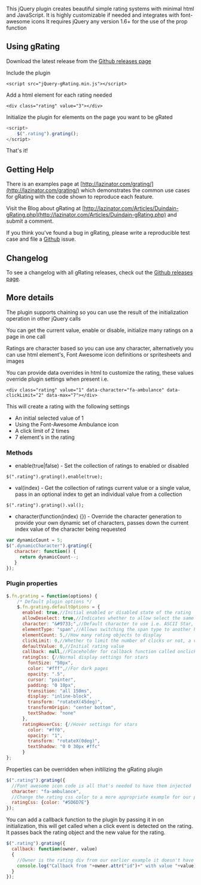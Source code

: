 This jQuery plugin creates beautiful simple rating systems with minimal html and JavaScript.
It is highly customizable if needed and integrates with font-awesome icons
It requires jQuery any version 1.6+ for the use of the prop function

## Using gRating

Download the latest release from the [Github releases page](https://github.com/duindain/gRating/releases)

Include the plugin

`<script src="jQuery-gRating.min.js"></script>`

Add a html element for each rating needed

`<div class="rating" value="3"></div>`

Initialize the plugin for elements on the page you want to be gRated

```JavaScript
<script>
	$(".rating").grating();
</script>
```
	
That's it!

## Getting Help

There is an examples page at [http://lazinator.com/grating/](http://lazinator.com/grating/) which demonstrates the common use cases for gRating with the code shown to reproduce each feature.

Visit the Blog about gRating at [http://lazinator.com/Articles/Duindain-gRating.php](http://lazinator.com/Articles/Duindain-gRating.php) and submit a comment.

If you think you've found a bug in gRating, please write a reproducible test case and file a [Github](https://github.com/duindain/gRating/issues) issue.

## Changelog

To see a changelog with all gRating releases, check out the [Github releases page](https://github.com/duindain/gRating/releases).

## More details

The plugin supports chaining so you can use the result of the initialization operation in other jQuery calls

You can get the current value, enable or disable, initialize many ratings on a page in one call

Ratings are character based so you can use any character, alternatively you can use html element's, Font Awesome icon definitions or spritesheets and images

You can provide data overrides in html to customize the rating, these values override plugin settings when present i.e.

`<div class="rating" value="1" data-character="fa-ambulance" data-clickLimit="2" data-max="7"></div>`

This will create a rating with the following settings
* An initial selected value of 1 
* Using the Font-Awesome Ambulance icon
* A click limit of 2 times
* 7 element's in the rating

### Methods
* enable(true|false) - Set the collection of ratings to enabled or disabled

`$(".rating").grating().enable(true);`

* val(index) - Get the collection of ratings current value or a single value, pass in an optional index to get an    individual value from a collection

`$(".rating").grating().val();`

* character(function(index) {}) - Override the character generation to provide your own dynamic set of characters, passes down the current index value of the character being requested

```JavaScript
var dynamicCount = 5;
$(".dynamicCharacter").grating({
   character: function() {
	 return dynamicCount--;
   }
});
```

### Plugin properties

```JavaScript
$.fn.grating = function(options) {
	/* Default plugin options */
	$.fn.grating.defaultOptions = {
	  enabled: true,//Initial enabled or disabled state of the rating
	  allowDeselect: true,//Indicates whether to allow select the same rating value twice to toggle off the rating
	  character: "&#9733;",//Default character to use i.e. ASCII Star, can be font-awesome fa codes i.e. fa-ambulance
	  elementType: "span",//Allows switching the span type to another html element if needed
	  elementCount: 5,//How many rating objects to display
	  clickLimit: 0,//Whether to limit the number of clicks or not, a value of 0 enables no limit
	  defaultValue: 0,//Initial rating value
	  callback: null,//Placeholder for callback function called onclick events for when a rating is changed
	  ratingCss: {//Normal display settings for stars
		fontSize: "50px",
		color: "#fff",//For dark pages
		opacity: ".5",
		cursor: "pointer",
		padding: "0 10px",
		transition: "all 150ms",
		display: "inline-block",
		transform: "rotateX(45deg)",
		transformOrigin: "center bottom",
		textShadow: "none"
	  },
	  ratingHoverCss: {//Hover settings for stars
		color: "#ff0",
		opacity: "1",
		transform: "rotateX(0deg)",
		textShadow: "0 0 30px #ffc"
	  }
};
```

Properties can be overridden when initilizing the gRating plugin

```JavaScript
$(".rating").grating({
  //Font awesome icon code is all that's needed to have them injected
  character: "fa-ambulance",
  //Change the rating css color to a more appropriate example for our page design
  ratingCss: {color: "#5D6D7E"}
});
```

You can add a callback function to the plugin by passing it in on initialization, this will get called when a click event is detected on the rating. It passes back the rating object and the new value for the rating.

```JavaScript
$(".rating").grating({
  callback: function(owner, value)
  {
	//Owner is the rating div from our earlier example it doesn't have an id value but we could easily add one to    identify the purpose of the rating
	console.log("Callback from "+owner.attr("id")+" with value "+value);
  }
});
```
